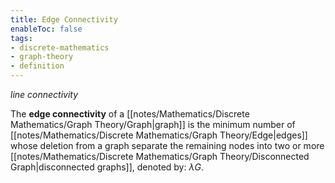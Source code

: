 ```yaml
---
title: Edge Connectivity
enableToc: false
tags: 
- discrete-mathematics
- graph-theory
- definition
---
```


*line connectivity*

The **edge connectivity** of a [[notes/Mathematics/Discrete Mathematics/Graph Theory/Graph|graph]] is the minimum number of [[notes/Mathematics/Discrete Mathematics/Graph Theory/Edge|edges]] whose deletion from a graph separate the remaining nodes into two or more [[notes/Mathematics/Discrete Mathematics/Graph Theory/Disconnected Graph|disconnected graphs]], denoted by: $\lambda{G}$.


